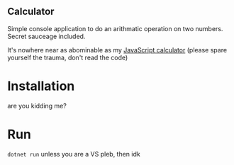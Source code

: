 ## Calculator

Simple console application to do an arithmatic operation on two numbers.  Secret sauceage included.

It's nowhere near as abominable as my [JavaScript calculator](https://cptchuckles.github.io/calculator/) (please spare yourself the trauma, don't read the code)


# Installation
are you kidding me?

# Run
`dotnet run`
unless you are a VS pleb, then idk
